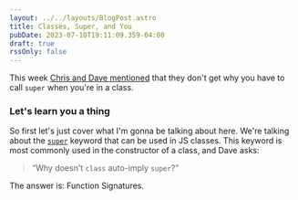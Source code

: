 ```yaml
---
layout: ../../layouts/BlogPost.astro
title: Classes, Super, and You
pubDate: 2023-07-10T19:11:09.359-04:00
draft: true
rssOnly: false
---
```

This week [Chris and Dave mentioned](https://shoptalkshow.com/573/#t=30:21) that they don't get why you have to call `super` when you're in a class. 

### Let's learn you a thing

So first let's just cover what I'm gonna be talking about here. We're talking about the [`super`](https://developer.mozilla.org/en-US/docs/Web/JavaScript/Reference/Operators/super) keyword that can be used in JS classes. This keyword is most commonly used in the constructor of a class, and Dave asks: 

> “Why doesn't `class` auto-imply `super`?”

The answer is: Function Signatures.



